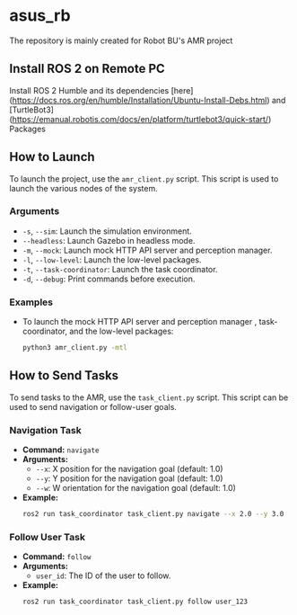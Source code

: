 # asus_rb
The repository is mainly created for Robot BU's AMR project


## Install ROS 2 on Remote PC

Install ROS 2 Humble and its dependencies [here] (https://docs.ros.org/en/humble/Installation/Ubuntu-Install-Debs.html) and [TurtleBot3] (https://emanual.robotis.com/docs/en/platform/turtlebot3/quick-start/) Packages

## How to Launch

To launch the project, use the `amr_client.py` script. This script is used to launch the various nodes of the system.

### Arguments

*   `-s`, `--sim`: Launch the simulation environment.
*   `--headless`: Launch Gazebo in headless mode.
*   `-m`, `--mock`: Launch mock HTTP API server and perception manager.
*   `-l`, `--low-level`: Launch the low-level packages.
*   `-t`, `--task-coordinator`: Launch the task coordinator.
*   `-d`, `--debug`: Print commands before execution.

### Examples

*   To launch the mock HTTP API server and perception manager , task-coordinator, and the low-level packages:
    ```bash
    python3 amr_client.py -mtl
    ```

## How to Send Tasks

To send tasks to the AMR, use the `task_client.py` script. This script can be used to send navigation or follow-user goals.

### Navigation Task

*   **Command:** `navigate`
*   **Arguments:**
    *   `--x`: X position for the navigation goal (default: 1.0)
    *   `--y`: Y position for the navigation goal (default: 1.0)
    *   `--w`: W orientation for the navigation goal (default: 1.0)
*   **Example:**
    ```bash
    ros2 run task_coordinator task_client.py navigate --x 2.0 --y 3.0
    ```

### Follow User Task

*   **Command:** `follow`
*   **Arguments:**
    *   `user_id`: The ID of the user to follow.
*   **Example:**
    ```bash
    ros2 run task_coordinator task_client.py follow user_123
    ```
